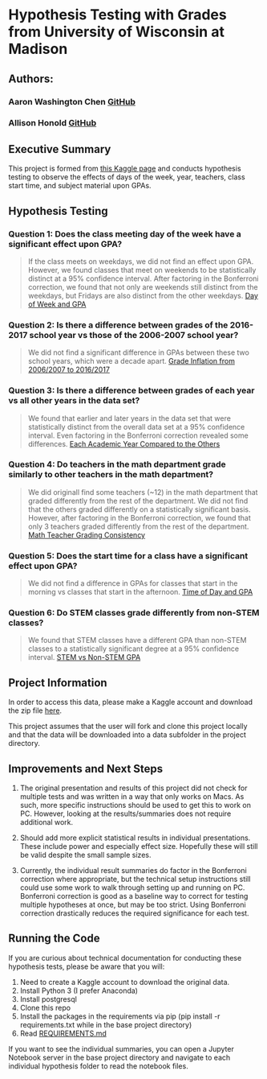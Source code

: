 # Hypothesis Testing with Grades from University of Wisconsin at Madison

## Authors:
### Aaron Washington Chen [GitHub](https://github.com/AaronWChen)
### Allison Honold [GitHub](https://github.com/allisonhonold)

## Executive Summary
This project is formed from [this Kaggle page](https://www.kaggle.com/Madgrades/uw-madison-courses) 
and conducts hypothesis testing to observe the effects of days of the week, year, teachers, class start time, 
and subject material upon GPAs.

## Hypothesis Testing
### Question 1: Does the class meeting day of the week have a significant effect upon GPA?
> If the class meets on weekdays, we did not find an effect upon GPA. However, we found classes that meet on weekends 
to be statistically distinct at a 95% confidence interval. After factoring in the Bonferroni correction, we found that 
not only are weekends still distinct from the weekdays, but Fridays are also distinct from the other weekdays. 
[Day of Week and GPA](days_of_week/days_of_week_gpas.md)


### Question 2: Is there a difference between grades of the 2016-2017 school year vs those of the 2006-2007 school year?
> We did not find a significant difference in GPAs between these two school years, which were a decade apart. 
[Grade Inflation from 2006/2007 to 2016/2017](grade_inflation/grade_inflation.md)


### Question 3: Is there a difference between grades of each year vs all other years in the data set?
> We found that earlier and later years in the data set that were statistically distinct from the overall data set at a 
95% confidence interval. Even factoring in the Bonferroni correction revealed some differences. 
[Each Academic Year Compared to the Others](grade_inflation_all_years/grade_inflation_all_years.md)


### Question 4: Do teachers in the math department grade similarly to other teachers in the math department?
> We did originall find some teachers (~12) in the math department that graded differently from the rest of the 
department. We did not find that the others graded differently on a statistically significant basis. However, after 
factoring in the Bonferroni correction, we found that only 3 teachers graded differently from the rest of the 
department. [Math Teacher Grading Consistency](math_teacher/math_teacher_gpa.md)


### Question 5: Does the start time for a class have a significant effect upon GPA?
> We did not find a difference in GPAs for classes that start in the morning vs classes that start in the afternoon. 
[Time of Day and GPA](morning_afternoon_gpa/morning_afternoon_gpa.md)


### Question 6: Do STEM classes grade differently from non-STEM classes?
> We found that STEM classes have a different GPA than non-STEM classes to a statistically significant degree at a 95% 
confidence interval. [STEM vs Non-STEM GPA](stem_classes/stem_non_stem_gpas.md)


## Project Information
In order to access this data, please make a Kaggle account and download the zip file 
[here](https://www.kaggle.com/Madgrades/uw-madison-courses).

This project assumes that the user will fork and clone this project locally and that the data will be downloaded into a 
data subfolder in the project directory.


## Improvements and Next Steps
1. The original presentation and results of this project did not check for multiple tests and was written in a way that 
only works on Macs. As such, more specific instructions should be used to get this to work on PC. However, looking at
the results/summaries does not require additional work.

2. Should add more explicit statistical results in individual presentations. These include power and especially effect 
size. Hopefully these will still be valid despite the small sample sizes. 

3. Currently, the individual result summaries do factor in the Bonferroni correction where appropriate, but the
technical setup instructions still could use some work to walk through setting up and running on PC. Bonferroni 
correction is good as a baseline way to correct for testing multiple hypotheses at once, but may be too strict.
Using Bonferroni correction drastically reduces the required significance for each test.

## Running the Code
If you are curious about technical documentation for conducting these hypothesis tests, please be aware that you will:

1. Need to create a Kaggle account to download the original data.
2. Install Python 3 (I prefer Anaconda)
3. Install postgresql
4. Clone this repo
5. Install the packages in the requirements via pip (pip install -r requirements.txt while in the base project 
directory)
6. Read [REQUIREMENTS.md](REQUIREMENTS_MAC.md)

If you want to see the individual summaries, you can open a Jupyter Notebook server in the base project directory and 
navigate to each individual hypothesis folder to read the notebook files. 